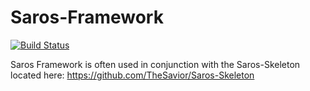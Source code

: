 Saros-Framework
===============

[![Build Status](https://travis-ci.org/TheSavior/Saros-Framework.png?branch=master)](https://travis-ci.org/TheSavior/Saros-Framework)

Saros Framework is often used in conjunction with the Saros-Skeleton located here: https://github.com/TheSavior/Saros-Skeleton